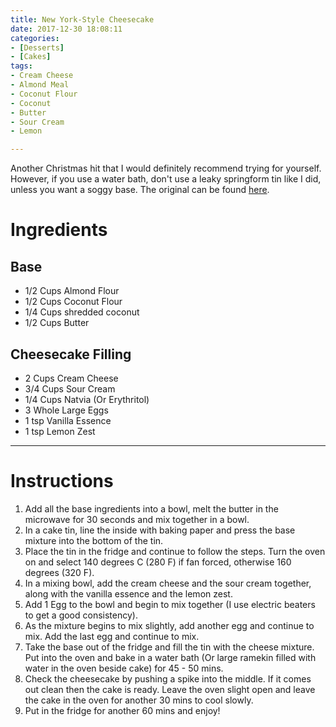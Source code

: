```yaml
---
title: New York-Style Cheesecake
date: 2017-12-30 18:08:11
categories:
- [Desserts]
- [Cakes]
tags:
- Cream Cheese
- Almond Meal
- Coconut Flour
- Coconut
- Butter
- Sour Cream
- Lemon

---
```


Another Christmas hit that I would definitely recommend trying for yourself. However, if you use a water bath, don't use a leaky springform tin like I did, unless you want a soggy base. The original can be found [here](https://www.fatforweightloss.com.au/recipe/new-york-baked-cheesecake/).

<!--more-->


# Ingredients
## Base
- 1/2 Cups  Almond Flour
- 1/2 Cups  Coconut Flour
- 1/4 Cups  shredded coconut
- 1/2 Cups Butter

## Cheesecake Filling
- 2 Cups Cream Cheese
- 3/4 Cups  Sour Cream
- 1/4 Cups  Natvia (Or Erythritol)
- 3 Whole Large Eggs
- 1 tsp Vanilla Essence
- 1 tsp Lemon Zest

---

# Instructions
1. Add all the base ingredients into a bowl, melt the butter in the microwave for 30 seconds and mix together in a bowl.
2. In a cake tin, line the inside with baking paper and press the base mixture into the bottom of the tin. 
3. Place the tin in the fridge and continue to follow the steps. Turn the oven on and select 140 degrees C (280 F) if fan forced, otherwise 160 degrees (320 F).
4. In a mixing bowl, add the cream cheese and the sour cream together, along with the vanilla essence and the lemon zest. 
5. Add 1 Egg to the bowl and begin to mix together (I use electric beaters to get a good consistency). 
6. As the mixture begins to mix slightly, add another egg and continue to mix. Add the last egg and continue to mix.
7. Take the base out of the fridge and fill the tin with the cheese mixture. Put into the oven and bake in a water bath (Or large ramekin filled with water in the oven beside cake) for 45 - 50 mins.
8. Check the cheesecake by pushing a spike into the middle. If it comes out clean then the cake is ready. Leave the oven slight open and leave the cake in the oven for another 30 mins to cool slowly. 
9. Put in the fridge for another 60 mins and enjoy!
